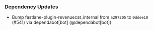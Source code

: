 ### Dependency Updates
* Bump fastlane-plugin-revenuecat_internal from `a297205` to `0ddee10` (#541) via dependabot[bot] (@dependabot[bot])
